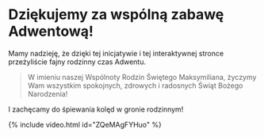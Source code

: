 # Dziękujemy za wspólną zabawę Adwentową!

Mamy nadzieję, że dzięki tej inicjatywie i tej interaktywnej stronce przeżyliście fajny rodzinny czas Adwentu.

> W imieniu naszej Wspólnoty Rodzin Świętego Maksymiliana, życzymy Wam wszystkim spokojnych, zdrowych i radosnych Świąt Bożego Narodzenia!

I zachęcamy do śpiewania kolęd w gronie rodzinnym!

{% include video.html id="ZQeMAgFYHuo" %}